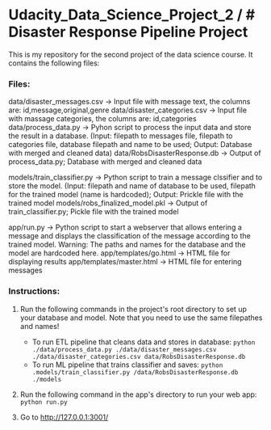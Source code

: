 # Udacity_Data_Science_Project_2 / # Disaster Response Pipeline Project
This is my repository for the second project of the data science course. It contains the following files:

### Files:
data/disaster_messages.csv -> Input file with message text, the columns are: id,message,original,genre
data/disaster_categories.csv -> Input file with massage categories, the columns are: id,categories
data/process_data.py -> Pyhon script to process the input data and store the result in a database. (Input: filepath to messages file, filepath to categories file, database filepath and name to be used; Output: Database with merged and cleaned data)
data/RobsDisasterResponse.db -> Output of process_data.py; Database with merged and cleaned data

models/train_classifier.py -> Python script to train a message clssifier and to store the model. (Input: filepath and name of database to be used, filepath for the trained model (name is hardcoded); Output: Prickle file with the trained model
models/robs_finalized_model.pkl -> Output of train_classifier.py; Pickle file with the trained model

app/run.py -> Python script to start a webserver that allows entering a message and displays the classification of the message according to the trained model. Warning: The paths and names for the database and the model are hardcoded here.
app/templates/go.html -> HTML file for displaying results
app/templates/master.html -> HTML file for entering messages

### Instructions:
1. Run the following commands in the project's root directory to set up your database and model. Note that you need to use the same filepathes and names!

    - To run ETL pipeline that cleans data and stores in database:
     `python ./data/process_data.py ./data/disaster_messages.csv ./data/disaster_categories.csv data/RobsDisasterResponse.db`
    - To run ML pipeline that trains classifier and saves:
     `python .models/train_classifier.py /data/RobsDisasterResponse.db ./models`

2. Run the following command in the app's directory to run your web app:
     `python run.py`

3. Go to http://127.0.0.1:3001/
